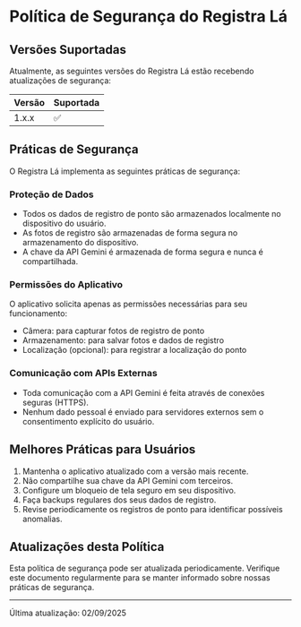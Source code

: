 # Política de Segurança do Registra Lá

## Versões Suportadas

Atualmente, as seguintes versões do Registra Lá estão recebendo atualizações de segurança:

| Versão | Suportada          |
| ------ | ------------------ |
| 1.x.x  | :white_check_mark: |

## Práticas de Segurança

O Registra Lá implementa as seguintes práticas de segurança:

### Proteção de Dados

- Todos os dados de registro de ponto são armazenados localmente no dispositivo do usuário.
- As fotos de registro são armazenadas de forma segura no armazenamento do dispositivo.
- A chave da API Gemini é armazenada de forma segura e nunca é compartilhada.

### Permissões do Aplicativo

O aplicativo solicita apenas as permissões necessárias para seu funcionamento:

- Câmera: para capturar fotos de registro de ponto
- Armazenamento: para salvar fotos e dados de registro
- Localização (opcional): para registrar a localização do ponto

### Comunicação com APIs Externas

- Toda comunicação com a API Gemini é feita através de conexões seguras (HTTPS).
- Nenhum dado pessoal é enviado para servidores externos sem o consentimento explícito do usuário.

## Melhores Práticas para Usuários

1. Mantenha o aplicativo atualizado com a versão mais recente.
2. Não compartilhe sua chave da API Gemini com terceiros.
3. Configure um bloqueio de tela seguro em seu dispositivo.
4. Faça backups regulares dos seus dados de registro.
5. Revise periodicamente os registros de ponto para identificar possíveis anomalias.

## Atualizações desta Política

Esta política de segurança pode ser atualizada periodicamente. Verifique este documento regularmente para se manter informado sobre nossas práticas de segurança.

---

Última atualização: 02/09/2025
